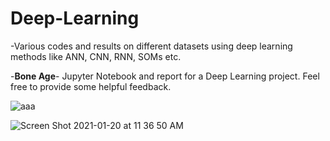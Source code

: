 # Deep-Learning
-Various codes and results on different datasets using deep learning methods like ANN, CNN, RNN, SOMs etc.

-**Bone Age**- Jupyter Notebook and report for a Deep Learning project. Feel free to provide some helpful feedback.


![aaa](https://user-images.githubusercontent.com/56450057/105205739-92c7b580-5b13-11eb-9b8a-6f2a1ff3db57.png)

![Screen Shot 2021-01-20 at 11 36 50 AM](https://user-images.githubusercontent.com/56450057/105206019-de7a5f00-5b13-11eb-8d8e-808465a5327f.png)
